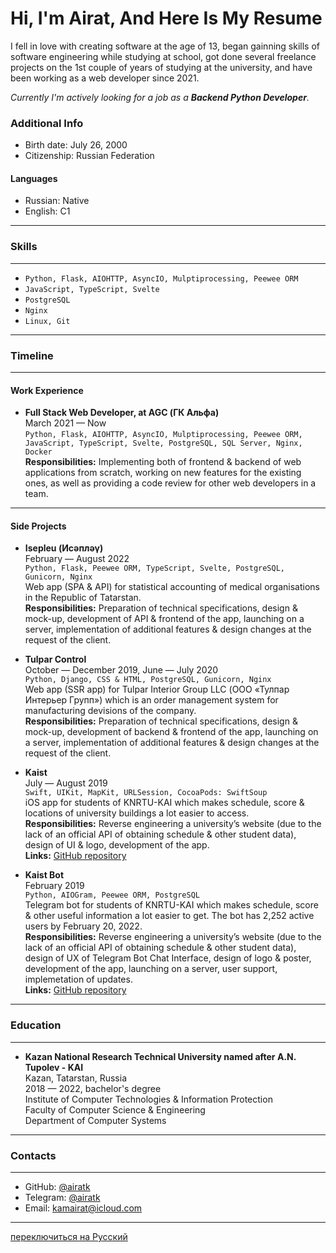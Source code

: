 # **Hi, I'm Airat, And Here Is My Resume**

I fell in love with creating software at the age of 13, began gainning skills of software engineering while studying at school, got done several freelance projects on the 1st couple of years of studying at the university, and have been working as a web developer since 2021.

_Currently I'm actively looking for a job as a **Backend Python Developer**._

### **Additional Info**

* Birth date: July 26, 2000
* Citizenship: Russian Federation

#### **Languages**

* Russian: Native
* English: C1


------

### **Skills**

------

* `Python, Flask, AIOHTTP, AsyncIO, Mulptiprocessing, Peewee ORM`
* `JavaScript, TypeScript, Svelte`
* `PostgreSQL`
* `Nginx`
* `Linux, Git`


------

### **Timeline**

------

#### **Work Experience**

* **Full Stack Web Developer, at AGC (ГК Альфа)**  
  March 2021 — Now  
  `Python, Flask, AIOHTTP, AsyncIO, Mulptiprocessing, Peewee ORM, JavaScript, TypeScript, Svelte, PostgreSQL, SQL Server, Nginx, Docker`  
  **Responsibilities:** Implementing both of frontend & backend of web applications from scratch, working on new features for the existing ones, as well as providing a code review for other web developers in a team.  

------

#### **Side Projects**

* **Isepleu (Исәпләү)**  
  February — August 2022  
  `Python, Flask, Peewee ORM, TypeScript, Svelte, PostgreSQL, Gunicorn, Nginx`  
  Web app (SPA & API) for statistical accounting of medical organisations in the Republic of Tatarstan.  
  **Responsibilities:** Preparation of technical specifications, design & mock-up, development of API & frontend of the app, launching on a server, implementation of additional features & design changes at the request of the client.

* **Tulpar Control**  
  October — December 2019, June — July 2020  
  `Python, Django, CSS & HTML, PostgreSQL, Gunicorn, Nginx`  
  Web app (SSR app) for Tulpar Interior Group LLC (ООО «Тулпар Интерьер Групп») which is an order management system for manufacturing devisions of the company.  
  **Responsibilities:** Preparation of technical specifications, design & mock-up, development of backend & frontend of the app, launching on a server, implementation of additional features & design changes at the request of the client.

* **Kaist**  
  July — August 2019  
  `Swift, UIKit, MapKit, URLSession, CocoaPods: SwiftSoup`  
  iOS app for students of KNRTU-KAI which makes schedule, score & locations of university buildings a lot easier to access.  
  **Responsibilities:** Reverse engineering a university’s website (due to the lack of an official API of obtaining schedule & other student data), design of UI & logo, development of the app.  
  **Links:** [GitHub repository](https://github.com/airatk/kaist-ios)

* **Kaist Bot**  
  February 2019  
  `Python, AIOGram, Peewee ORM, PostgreSQL`  
  Telegram bot for students of KNRTU-KAI which makes schedule, score & other useful information a lot easier to get. The bot has 2,252 active users by February 20, 2022.  
  **Responsibilities:** Reverse engineering a university’s website (due to the lack of an official API of obtaining schedule & other student data), design of UX of Telegram Bot Chat Interface, design of logo & poster, development of the app, launching on a server, user support, implemetation of updates.  
  **Links:** [GitHub repository](https://github.com/airatk/kaishnik-bot)


------

### **Education**

------

* **Kazan National Research Technical University named after A.N. Tupolev - KAI**  
  Kazan, Tatarstan, Russia  
  2018 — 2022, bachelor's degree  
  Institute of Computer Technologies & Information Protection  
  Faculty of Computer Science & Engineering  
  Department of Computer Systems


------

### **Contacts**

------

* GitHub: [@airatk](https://github.com/airatk)
* Telegram: [@airatk](https://telegram.me/airatk)
* Email: [kamairat@icloud.com](mailto:kamairat@icloud.com)


------

[переключиться на Русский](https://github.com/airatk/airatk/blob/main/README-Russian.md)

